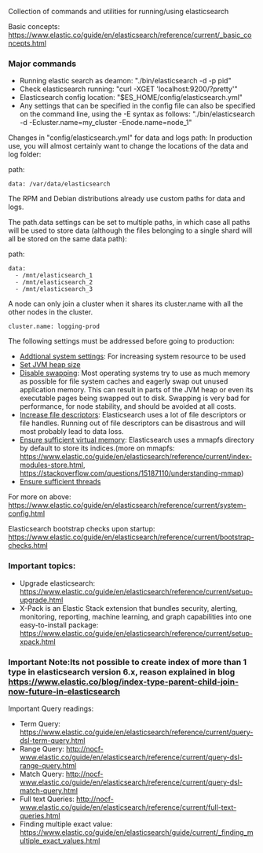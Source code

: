 Collection of commands and utilities for running/using elasticsearch

Basic concepts: https://www.elastic.co/guide/en/elasticsearch/reference/current/_basic_concepts.html

### Major commands
  * Running elastic search as deamon: "./bin/elasticsearch -d -p pid"
  * Check elasticsearch running: "curl -XGET 'localhost:9200/?pretty'"
  * Elasticsearch config location: "$ES_HOME/config/elasticsearch.yml"
  * Any settings that can be specified in the config file can also be specified on the command line, using the -E syntax as follows: "./bin/elasticsearch -d -Ecluster.name=my_cluster -Enode.name=node_1" 


Changes in "config/elasticsearch.yml" for data and logs path: In production use, you will almost certainly want to change the locations of the data and log folder:

path:
  ```logs: /var/log/elasticsearch
  data: /var/data/elasticsearch
  ```
The RPM and Debian distributions already use custom paths for data and logs.

The path.data settings can be set to multiple paths, in which case all paths will be used to store data (although the files belonging to a single shard will all be stored on the same data path):

path:
  ```
  data:
    - /mnt/elasticsearch_1
    - /mnt/elasticsearch_2
    - /mnt/elasticsearch_3
  ```
A node can only join a cluster when it shares its cluster.name with all the other nodes in the cluster. 
 ```
 cluster.name: logging-prod
 ```
 
The following settings must be addressed before going to production:

 * [Addtional system settings](https://www.elastic.co/guide/en/elasticsearch/reference/current/setting-system-settings.html): For increasing system resource to be used
 * [Set JVM heap size](https://www.elastic.co/guide/en/elasticsearch/reference/current/heap-size.html)
 * [Disable swapping](https://www.elastic.co/guide/en/elasticsearch/reference/current/setup-configuration-memory.html): Most operating systems try to use as much memory as possible for file system caches and eagerly swap out unused application memory. This can result in parts of the JVM heap or even its executable pages being swapped out to disk. Swapping is very bad for performance, for node stability, and should be avoided at all costs.
 * [Increase file descriptors](https://www.elastic.co/guide/en/elasticsearch/reference/current/file-descriptors.html): Elasticsearch uses a lot of file descriptors or file handles. Running out of file descriptors can be disastrous and will most probably lead to data loss.
 * [Ensure sufficient virtual memory](https://www.elastic.co/guide/en/elasticsearch/reference/current/vm-max-map-count.html): Elasticsearch uses a mmapfs directory by default to store its indices.(more on mmapfs: https://www.elastic.co/guide/en/elasticsearch/reference/current/index-modules-store.html, https://stackoverflow.com/questions/15187110/understanding-mmap)
 * [Ensure sufficient threads](https://www.elastic.co/guide/en/elasticsearch/reference/current/max-number-of-threads.html)

For more on above: https://www.elastic.co/guide/en/elasticsearch/reference/current/system-config.html

Elasticsearch bootstrap checks upon startup: https://www.elastic.co/guide/en/elasticsearch/reference/current/bootstrap-checks.html

### Important topics: 
  * Upgrade elasticsearch: https://www.elastic.co/guide/en/elasticsearch/reference/current/setup-upgrade.html
  * X-Pack is an Elastic Stack extension that bundles security, alerting, monitoring, reporting, machine learning, and graph capabilities into one easy-to-install package: https://www.elastic.co/guide/en/elasticsearch/reference/current/setup-xpack.html


### Important Note:Its not possible to create index of more than 1 type in elasticsearch version 6.x, reason explained in blog https://www.elastic.co/blog/index-type-parent-child-join-now-future-in-elasticsearch


Important Query readings:
 - Term Query: https://www.elastic.co/guide/en/elasticsearch/reference/current/query-dsl-term-query.html
 - Range Query: http://nocf-www.elastic.co/guide/en/elasticsearch/reference/current/query-dsl-range-query.html
 - Match Query: http://nocf-www.elastic.co/guide/en/elasticsearch/reference/current/query-dsl-match-query.html
 - Full text Queries: http://nocf-www.elastic.co/guide/en/elasticsearch/reference/current/full-text-queries.html
 - Finding multiple exact value: https://www.elastic.co/guide/en/elasticsearch/guide/current/_finding_multiple_exact_values.html
